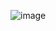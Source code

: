 ![image](https://github.com/KARSarma/Integrated-Hotel-and-Restaurant-Management-Database-System/assets/87109583/bcca6029-c1d0-449a-9af3-4d55980167b5)
